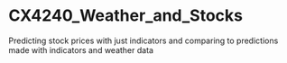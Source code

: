 # CX4240_Weather_and_Stocks

Predicting stock prices with just indicators and comparing to predictions made with indicators and weather data
